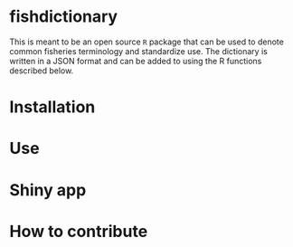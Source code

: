 # fishdictionary
This is meant to be an open source `R` package that can be used to denote common fisheries terminology and standardize use. The dictionary is written in a JSON format and can be added to using the R functions described below.

# Installation

# Use

# Shiny app

# How to contribute

